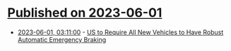 # [Published on 2023-06-01](index.md)

* [2023-06-01, 03:11:00](https://soylentnews.org/article.pl?sid=23/05/31/1752206&from=rss) - [US to Require All New Vehicles to Have Robust Automatic Emergency Braking](https://soylentnews.org/article.pl?sid=23/05/31/1752206&from=rss)
